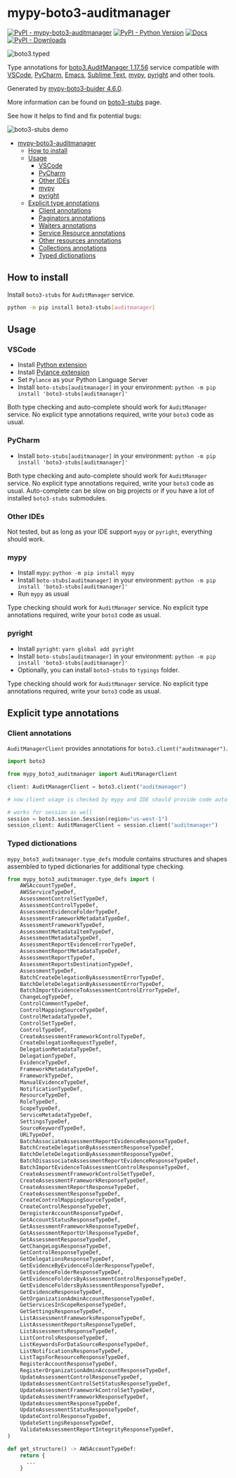 # mypy-boto3-auditmanager

[![PyPI - mypy-boto3-auditmanager](https://img.shields.io/pypi/v/mypy-boto3-auditmanager.svg?color=blue)](https://pypi.org/project/mypy-boto3-auditmanager)
[![PyPI - Python Version](https://img.shields.io/pypi/pyversions/mypy-boto3-auditmanager.svg?color=blue)](https://pypi.org/project/mypy-boto3-auditmanager)
[![Docs](https://img.shields.io/readthedocs/mypy-boto3-builder.svg?color=blue)](https://mypy-boto3-builder.readthedocs.io/)
[![PyPI - Downloads](https://img.shields.io/pypi/dw/mypy-boto3-auditmanager?color=blue)](https://pypistats.org/packages/mypy-boto3-auditmanager)

![boto3.typed](https://github.com/vemel/mypy_boto3_builder/raw/master/logo.png)

Type annotations for
[boto3.AuditManager 1.17.56](https://boto3.amazonaws.com/v1/documentation/api/1.17.56/reference/services/auditmanager.html#AuditManager) service
compatible with
[VSCode](https://code.visualstudio.com/),
[PyCharm](https://www.jetbrains.com/pycharm/),
[Emacs](https://www.gnu.org/software/emacs/),
[Sublime Text](https://www.sublimetext.com/),
[mypy](https://github.com/python/mypy),
[pyright](https://github.com/microsoft/pyright)
and other tools.

Generated by [mypy-boto3-buider 4.6.0](https://github.com/vemel/mypy_boto3_builder).

More information can be found on [boto3-stubs](https://pypi.org/project/boto3-stubs/) page.

See how it helps to find and fix potential bugs:

![boto3-stubs demo](https://github.com/vemel/mypy_boto3_builder/raw/master/demo.gif)

- [mypy-boto3-auditmanager](#mypy-boto3-auditmanager)
  - [How to install](#how-to-install)
  - [Usage](#usage)
    - [VSCode](#vscode)
    - [PyCharm](#pycharm)
    - [Other IDEs](#other-ides)
    - [mypy](#mypy)
    - [pyright](#pyright)
  - [Explicit type annotations](#explicit-type-annotations)
    - [Client annotations](#client-annotations)
    - [Paginators annotations](#paginators-annotations)
    - [Waiters annotations](#waiters-annotations)
    - [Service Resource annotations](#service-resource-annotations)
    - [Other resources annotations](#other-resources-annotations)
    - [Collections annotations](#collections-annotations)
    - [Typed dictionations](#typed-dictionations)

## How to install

Install `boto3-stubs` for `AuditManager` service.

```bash
python -m pip install boto3-stubs[auditmanager]
```

## Usage

### VSCode

- Install [Python extension](https://marketplace.visualstudio.com/items?itemName=ms-python.python)
- Install [Pylance extension](https://marketplace.visualstudio.com/items?itemName=ms-python.vscode-pylance)
- Set `Pylance` as your Python Language Server
- Install `boto-stubs[auditmanager]` in your environment: `python -m pip install 'boto3-stubs[auditmanager]'`

Both type checking and auto-complete should work for `AuditManager` service.
No explicit type annotations required, write your `boto3` code as usual.

### PyCharm

- Install `boto-stubs[auditmanager]` in your environment: `python -m pip install 'boto3-stubs[auditmanager]'`

Both type checking and auto-complete should work for `AuditManager` service.
No explicit type annotations required, write your `boto3` code as usual.
Auto-complete can be slow on big projects or if you have a lot of installed `boto3-stubs` submodules.

### Other IDEs

Not tested, but as long as your IDE support `mypy` or `pyright`, everything should work.

### mypy

- Install `mypy`: `python -m pip install mypy`
- Install `boto-stubs[auditmanager]` in your environment: `python -m pip install 'boto3-stubs[auditmanager]'`
- Run `mypy` as usual

Type checking should work for `AuditManager` service.
No explicit type annotations required, write your `boto3` code as usual.

### pyright

- Install `pyright`: `yarn global add pyright`
- Install `boto-stubs[auditmanager]` in your environment: `python -m pip install 'boto3-stubs[auditmanager]'`
- Optionally, you can install `boto3-stubs` to `typings` folder.

Type checking should work for `AuditManager` service.
No explicit type annotations required, write your `boto3` code as usual.

## Explicit type annotations

### Client annotations

`AuditManagerClient` provides annotations for `boto3.client("auditmanager")`.

```python
import boto3

from mypy_boto3_auditmanager import AuditManagerClient

client: AuditManagerClient = boto3.client("auditmanager")

# now client usage is checked by mypy and IDE should provide code auto-complete

# works for session as well
session = boto3.session.Session(region="us-west-1")
session_client: AuditManagerClient = session.client("auditmanager")
```








### Typed dictionations

`mypy_boto3_auditmanager.type_defs` module contains structures and shapes assembled
to typed dictionaries for additional type checking.

```python
from mypy_boto3_auditmanager.type_defs import (
    AWSAccountTypeDef,
    AWSServiceTypeDef,
    AssessmentControlSetTypeDef,
    AssessmentControlTypeDef,
    AssessmentEvidenceFolderTypeDef,
    AssessmentFrameworkMetadataTypeDef,
    AssessmentFrameworkTypeDef,
    AssessmentMetadataItemTypeDef,
    AssessmentMetadataTypeDef,
    AssessmentReportEvidenceErrorTypeDef,
    AssessmentReportMetadataTypeDef,
    AssessmentReportTypeDef,
    AssessmentReportsDestinationTypeDef,
    AssessmentTypeDef,
    BatchCreateDelegationByAssessmentErrorTypeDef,
    BatchDeleteDelegationByAssessmentErrorTypeDef,
    BatchImportEvidenceToAssessmentControlErrorTypeDef,
    ChangeLogTypeDef,
    ControlCommentTypeDef,
    ControlMappingSourceTypeDef,
    ControlMetadataTypeDef,
    ControlSetTypeDef,
    ControlTypeDef,
    CreateAssessmentFrameworkControlTypeDef,
    CreateDelegationRequestTypeDef,
    DelegationMetadataTypeDef,
    DelegationTypeDef,
    EvidenceTypeDef,
    FrameworkMetadataTypeDef,
    FrameworkTypeDef,
    ManualEvidenceTypeDef,
    NotificationTypeDef,
    ResourceTypeDef,
    RoleTypeDef,
    ScopeTypeDef,
    ServiceMetadataTypeDef,
    SettingsTypeDef,
    SourceKeywordTypeDef,
    URLTypeDef,
    BatchAssociateAssessmentReportEvidenceResponseTypeDef,
    BatchCreateDelegationByAssessmentResponseTypeDef,
    BatchDeleteDelegationByAssessmentResponseTypeDef,
    BatchDisassociateAssessmentReportEvidenceResponseTypeDef,
    BatchImportEvidenceToAssessmentControlResponseTypeDef,
    CreateAssessmentFrameworkControlSetTypeDef,
    CreateAssessmentFrameworkResponseTypeDef,
    CreateAssessmentReportResponseTypeDef,
    CreateAssessmentResponseTypeDef,
    CreateControlMappingSourceTypeDef,
    CreateControlResponseTypeDef,
    DeregisterAccountResponseTypeDef,
    GetAccountStatusResponseTypeDef,
    GetAssessmentFrameworkResponseTypeDef,
    GetAssessmentReportUrlResponseTypeDef,
    GetAssessmentResponseTypeDef,
    GetChangeLogsResponseTypeDef,
    GetControlResponseTypeDef,
    GetDelegationsResponseTypeDef,
    GetEvidenceByEvidenceFolderResponseTypeDef,
    GetEvidenceFolderResponseTypeDef,
    GetEvidenceFoldersByAssessmentControlResponseTypeDef,
    GetEvidenceFoldersByAssessmentResponseTypeDef,
    GetEvidenceResponseTypeDef,
    GetOrganizationAdminAccountResponseTypeDef,
    GetServicesInScopeResponseTypeDef,
    GetSettingsResponseTypeDef,
    ListAssessmentFrameworksResponseTypeDef,
    ListAssessmentReportsResponseTypeDef,
    ListAssessmentsResponseTypeDef,
    ListControlsResponseTypeDef,
    ListKeywordsForDataSourceResponseTypeDef,
    ListNotificationsResponseTypeDef,
    ListTagsForResourceResponseTypeDef,
    RegisterAccountResponseTypeDef,
    RegisterOrganizationAdminAccountResponseTypeDef,
    UpdateAssessmentControlResponseTypeDef,
    UpdateAssessmentControlSetStatusResponseTypeDef,
    UpdateAssessmentFrameworkControlSetTypeDef,
    UpdateAssessmentFrameworkResponseTypeDef,
    UpdateAssessmentResponseTypeDef,
    UpdateAssessmentStatusResponseTypeDef,
    UpdateControlResponseTypeDef,
    UpdateSettingsResponseTypeDef,
    ValidateAssessmentReportIntegrityResponseTypeDef,
)

def get_structure() -> AWSAccountTypeDef:
    return {
      ...
    }
```
